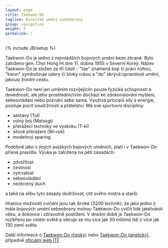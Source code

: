 ```yaml
---
layout: page
title: Taekwon-Do
tagline: Korejské umění sebeobrany
group: navigation
weight: 5
permalink: /
---
```

{% include JB/setup %}

Taekwon-Do je jedno z nejmladších bojových umění beze zbraně.
Bylo založeno gen. Choi Hong Hi dne 11. dubna 1955 v Severní Koreji.
Název Taekwon-Do je složen ze tří částí - "tae" znamená kop či práci nohou,
"kwon" symbolizuje údery či bloky rukou a "do" skrývá opravdové umění, jakousi životní cestu.

Taekwon-Do není jen uměním rozvíjejícím pouze fyzické schopnosti a dovednosti, ale jeho prostřednictvím dochází ke zdokonalování myšlení, sebeovládání nebo poznání sebe sama. Využívá principů síly a energie, posiluje pocit soudržnosti a přátelství. Má své sportovní disciplíny:

- sestavy (Tul)
- volný boj (Matsogi)
- přerážecí techniky ve výskoku (T-ki)
- silové přerážení (Wi-rok)
- modelový sparing.

Podobně jako v jiných asijských bojových uměních, platí i v Taekwon-Do přísná pravidla. Výuka je založena na pěti zásadách:

- zdvořilost
- čestnost
- vytrvalost
- sebeovládání
- nezkrotný duch

a také na slibu tyto zásady dodržovat, ctít svého mistra a starší.

Hranice možností cvičení jsou tak široké (3200 technik), že jako jedno z mála bojových umění sebeobrany mohou Taekwon-Do cvičit lidé jakéhokoli věku, a dokonce i zdravotně postižení. V dnešní době je Taekwon-Do rozšířeno po celém světě a věnuje se mu více jak 30 miliónů lidí z více jak 130 zemí světa.

Další informace o [Taekwon-Do (česky)](http://cs.wikipedia.org/wiki/Taekwon-do) nebo [Taekwon-Do (anglicky)](http://en.wikipedia.org/wiki/International_Taekwon-Do_Federation), případně [oficiální web ITF](http://www.tkd-itf.org/).
